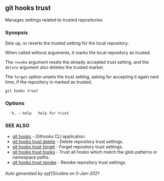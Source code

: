 ## git hooks trust

Manages settings related to trusted repositories.

### Synopsis

Sets up, or reverts the trusted setting for the local repository.

When called without arguments, it marks the local repository as trusted.

The `revoke` argument resets the already accepted trust setting,
and the `delete` argument also deletes the trusted marker.

The `forget` option unsets the trust setting, asking for accepting
it again next time, if the repository is marked as trusted.

```
git hooks trust
```

### Options

```
  -h, --help   help for trust
```

### SEE ALSO

* [git hooks](git_hooks.md)	 - Githooks CLI application
* [git hooks trust delete](git_hooks_trust_delete.md)	 - Delete repository trust settings.
* [git hooks trust forget](git_hooks_trust_forget.md)	 - Forget repository trust settings.
* [git hooks trust hooks](git_hooks_trust_hooks.md)	 - Trust all hooks which match the glob patterns or namespace paths.
* [git hooks trust revoke](git_hooks_trust_revoke.md)	 - Revoke repository trust settings.

###### Auto generated by spf13/cobra on 5-Jan-2021
